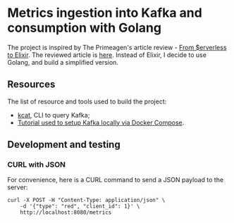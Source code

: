 # Metrics ingestion into Kafka and consumption with Golang 

The project is inspired by The Primeagen's article review - [From $erverless to Elixir](https://www.youtube.com/watch?v=UGG2HMonQ1c). The reviewed article is [here](https://medium.com/coryodaniel/from-erverless-to-elixir-48752db4d7bc). Instead of Elixir, I decide to use Golang, and build a simplified version.

## Resources

The list of resource and tools used to build the project:

- [kcat](https://github.com/edenhill/kcat), CLI to query Kafka;
- [Tutorial used to setup Kafka locally via Docker Compose](https://hackernoon.com/setting-up-kafka-on-docker-for-local-development).

## Development and testing

### CURL with JSON

For convenience, here is a CURL command to send a JSON payload to the server:

```
curl -X POST -H "Content-Type: application/json" \
    -d '{"type": "red", "client_id": 1}' \
    http://localhost:8080/metrics
```

